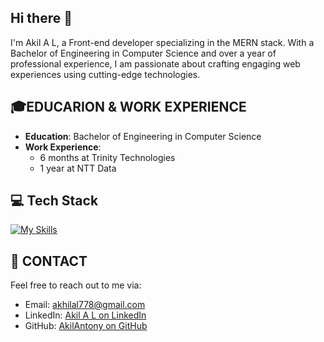 ## Hi there 👋

I'm Akil A L, a Front-end developer specializing in the MERN stack. With a Bachelor of Engineering in Computer Science and over a year of professional experience, I am passionate about crafting engaging web experiences using cutting-edge technologies.

 ## 🎓EDUCARION & WORK EXPERIENCE 

- **Education**: Bachelor of Engineering in Computer Science
- **Work Experience**:
  - 6 months at Trinity Technologies
  - 1 year at NTT Data

 
## 💻 Tech Stack
[![My Skills](https://skillicons.dev/icons?i=js,html,css,wasm,mongodb,react,node,express,tailwindcss,bootstrap,jwt,npm,java)](https://skillicons.dev)


 ## 📧 CONTACT

Feel free to reach out to me via:
- Email: [akhilal778@gmail.com](mailto:akhilal778@gmail.com)
- LinkedIn: [Akil A L on LinkedIn](https://www.linkedin.com/in/akil-al/)
- GitHub: [AkilAntony on GitHub](https://github.com/AkilAntony)
